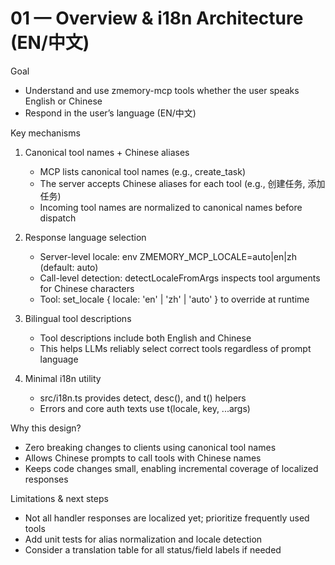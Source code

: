 # 01 — Overview & i18n Architecture (EN/中文)

Goal
- Understand and use zmemory-mcp tools whether the user speaks English or Chinese
- Respond in the user’s language (EN/中文)

Key mechanisms
1) Canonical tool names + Chinese aliases
   - MCP lists canonical tool names (e.g., create_task)
   - The server accepts Chinese aliases for each tool (e.g., 创建任务, 添加任务)
   - Incoming tool names are normalized to canonical names before dispatch

2) Response language selection
   - Server-level locale: env ZMEMORY_MCP_LOCALE=auto|en|zh (default: auto)
   - Call-level detection: detectLocaleFromArgs inspects tool arguments for Chinese characters
   - Tool: set_locale { locale: 'en' | 'zh' | 'auto' } to override at runtime

3) Bilingual tool descriptions
   - Tool descriptions include both English and Chinese
   - This helps LLMs reliably select correct tools regardless of prompt language

4) Minimal i18n utility
   - src/i18n.ts provides detect, desc(), and t() helpers
   - Errors and core auth texts use t(locale, key, ...args)

Why this design?
- Zero breaking changes to clients using canonical tool names
- Allows Chinese prompts to call tools with Chinese names
- Keeps code changes small, enabling incremental coverage of localized responses

Limitations & next steps
- Not all handler responses are localized yet; prioritize frequently used tools
- Add unit tests for alias normalization and locale detection
- Consider a translation table for all status/field labels if needed
